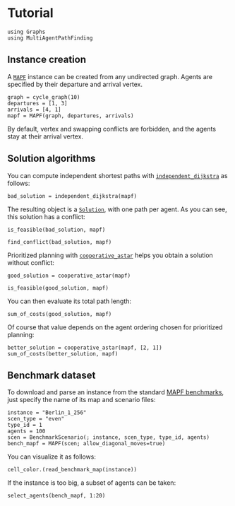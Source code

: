 # Tutorial

```@example tuto
using Graphs
using MultiAgentPathFinding
```

## Instance creation

A [`MAPF`](@ref) instance can be created from any undirected graph.
Agents are specified by their departure and arrival vertex.

```@example tuto
graph = cycle_graph(10)
departures = [1, 3]
arrivals = [4, 1]
mapf = MAPF(graph, departures, arrivals)
```

By default, vertex and swapping conflicts are forbidden, and the agents stay at their arrival vertex.

## Solution algorithms

You can compute independent shortest paths with [`independent_dijkstra`](@ref) as follows:

```@example tuto
bad_solution = independent_dijkstra(mapf)
```

The resulting object is a [`Solution`](@ref), with one path per agent.
As you can see, this solution has a conflict:

```@example tuto
is_feasible(bad_solution, mapf)
```

```@example tuto
find_conflict(bad_solution, mapf)
```

Prioritized planning with [`cooperative_astar`](@ref) helps you obtain a solution without conflict:

```@example tuto
good_solution = cooperative_astar(mapf)
```

```@example tuto
is_feasible(good_solution, mapf)
```

You can then evaluate its total path length:

```@example tuto
sum_of_costs(good_solution, mapf)
```

Of course that value depends on the agent ordering chosen for prioritized planning:

```@example tuto
better_solution = cooperative_astar(mapf, [2, 1])
sum_of_costs(better_solution, mapf)
```

## Benchmark dataset

To download and parse an instance from the standard [MAPF benchmarks](https://www.movingai.com/benchmarks/mapf.html), just specify the name of its map and scenario files:

```@example tuto
instance = "Berlin_1_256"
scen_type = "even"
type_id = 1
agents = 100
scen = BenchmarkScenario(; instance, scen_type, type_id, agents)
bench_mapf = MAPF(scen; allow_diagonal_moves=true)
```

You can visualize it as follows:

```@example tuto
cell_color.(read_benchmark_map(instance))
```

If the instance is too big, a subset of agents can be taken:

```@example tuto
select_agents(bench_mapf, 1:20)
```
